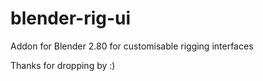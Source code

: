 # blender-rig-ui
Addon for Blender 2.80 for customisable rigging interfaces

Thanks for dropping by :)
